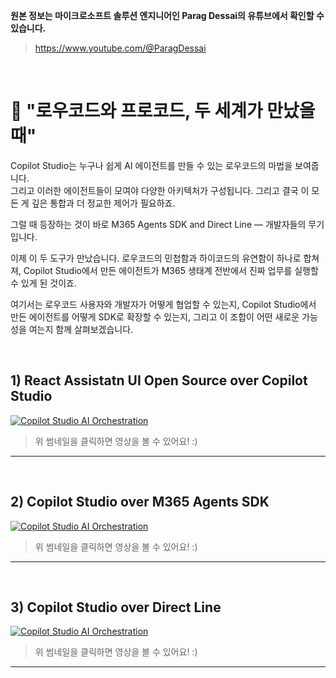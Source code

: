 **원본 정보는 마이크로소프트 솔루션 엔지니어인 Parag Dessai의 유튜브에서 확인할 수 있습니다.**
> https://www.youtube.com/@ParagDessai

</br>

🧩 "로우코드와 프로코드, 두 세계가 만났을 때"
=== 

Copilot Studio는 누구나 쉽게 AI 에이전트를 만들 수 있는 로우코드의 마법을 보여줍니다.   
그리고 이러한 에이전트들이 모여야 다양한 아키텍처가 구성됩니다. 그리고 결국 이 모든 게 깊은 통합과 더 정교한 제어가 필요하죠. 

그럴 때 등장하는 것이 바로 M365 Agents SDK and Direct Line — 개발자들의 무기입니다.

이제 이 두 도구가 만났습니다.
로우코드의 민첩함과 하이코드의 유연함이 하나로 합쳐져,
Copilot Studio에서 만든 에이전트가 M365 생태계 전반에서 진짜 업무를 실행할 수 있게 된 것이죠.

여기서는 로우코드 사용자와 개발자가 어떻게 협업할 수 있는지, Copilot Studio에서 만든 에이전트를 어떻게 SDK로 확장할 수 있는지, 그리고 이 조합이 어떤 새로운 가능성을 여는지 함께 살펴보겠습니다.

</br>

## 1) React Assistatn UI Open Source over Copilot Studio
[![Copilot Studio AI Orchestration](https://img.youtube.com/vi/y5QWVlIr28k/maxresdefault.jpg)](https://youtu.be/y5QWVlIr28k)
> 위 썸네일을 클릭하면 영상을 볼 수 있어요! :)
---
</br>

## 2) Copilot Studio over M365 Agents SDK
[![Copilot Studio AI Orchestration](https://img.youtube.com/vi/IprLZA89qjk/maxresdefault.jpg)](https://youtu.be/IprLZA89qjk)
> 위 썸네일을 클릭하면 영상을 볼 수 있어요! :)
----

</br>

## 3) Copilot Studio over Direct Line
[![Copilot Studio AI Orchestration](https://img.youtube.com/vi/rWxu48DG8oo/maxresdefault.jpg)](https://youtu.be/rWxu48DG8oo)
> 위 썸네일을 클릭하면 영상을 볼 수 있어요! :)
----

